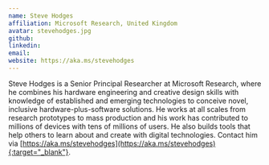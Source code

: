 ```yaml
---
name: Steve Hodges
affiliation: Microsoft Research, United Kingdom
avatar: stevehodges.jpg
github:
linkedin:
email:
website: https://aka.ms/stevehodges
---
```

Steve Hodges is a Senior Principal Researcher at Microsoft Research, where he combines his hardware engineering and creative design skills with knowledge of established and emerging technologies to conceive novel, inclusive hardware-plus-software solutions. He works at all scales from research prototypes to mass production and his work has contributed to millions of devices with tens of millions of users. He also builds tools that help others to learn about and create with digital technologies. Contact him via [https://aka.ms/stevehodges](https://aka.ms/stevehodges){:target="_blank"}. 